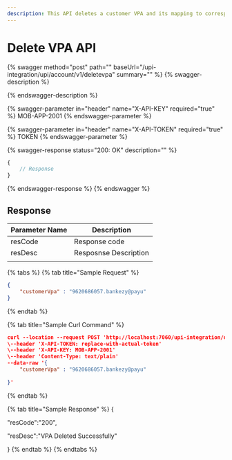 ```yaml
---
description: This API deletes a customer VPA and its mapping to corresponding accounts.
---
```


# Delete VPA API



{% swagger method="post" path="" baseUrl="/upi-integration/upi/account/v1/deletevpa" summary="" %}
{% swagger-description %}

{% endswagger-description %}

{% swagger-parameter in="header" name="X-API-KEY" required="true" %}
MOB-APP-2001
{% endswagger-parameter %}

{% swagger-parameter in="header" name="X-API-TOKEN" required="true" %}
TOKEN
{% endswagger-parameter %}

{% swagger-response status="200: OK" description="" %}
```javascript
{
    // Response
}
```
{% endswagger-response %}
{% endswagger %}

## Response

| Parameter Name | Description           |
| -------------- | --------------------- |
| resCode        | Response code         |
| resDesc        | Resposnse Description |
|                |                       |

{% tabs %}
{% tab title="Sample Request" %}
```json
{
    "customerVpa" : "9620686057.bankezy@payu"  
}
```
{% endtab %}

{% tab title="Sample Curl Command" %}
```json
curl --location --request POST 'http://localhost:7060/upi-integration/upi/account/v1/deletevpa' \
\--header 'X-API-TOKEN: replace-with-actual-token'
\--header 'X-API-KEY: MOB-APP-2001'
\--header 'Content-Type: text/plain'
--data-raw '{
    "customerVpa" : "9620686057.bankezy@payu"
    
}'
```
{% endtab %}

{% tab title="Sample Response" %}
{

"resCode":"200",

"resDesc":"VPA Deleted Successfully"

}
{% endtab %}
{% endtabs %}

